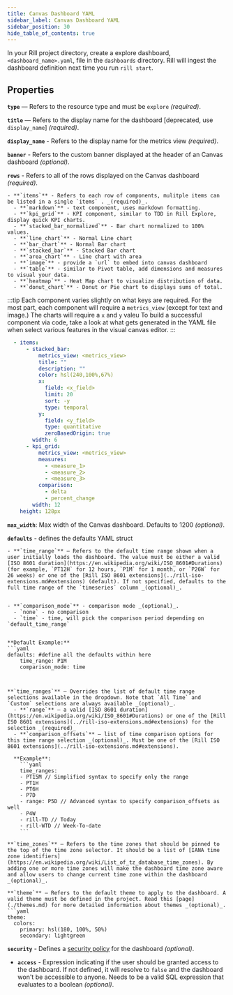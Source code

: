 ```yaml
---
title: Canvas Dashboard YAML
sidebar_label: Canvas Dashboard YAML
sidebar_position: 30
hide_table_of_contents: true
---
```


In your Rill project directory, create a explore dashboard, `<dashboard_name>.yaml`, file in the `dashboards` directory. Rill will ingest the dashboard definition next time you run `rill start`.

## Properties

**`type`** — Refers to the resource type and must be `explore` _(required)_. 

**`title`** — Refers to the display name for the dashboard [deprecated, use `display_name`] _(required)_.

**`display_name`** - Refers to the display name for the metrics view _(required)_.

**`banner`** - Refers to the custom banner displayed at the header of an Canvas dashboard  _(optional)_.

**`rows`** - Refers to all of the rows displayed on the Canvas dashboard _(required)_.

    - **`items`** - Refers to each row of components, mulitple items can be listed in a single `items` . _(required)_.
      - **`markdown`** - text component, uses markdown formatting.
      - **`kpi_grid`** - KPI component, similar to TDD in Rill Explore, display quick KPI charts.
      - **`stacked_bar_normalized`** - Bar chart normalized to 100% values.
      - **`line_chart`** - Normal Line chart
      - **`bar_chart`** - Normal Bar chart
      - **`stacked_bar`** - Stacked Bar chart
      - **`area_chart`** - Line chart with area 
      - **`image`** - provide a `url` to embed into canvas dashboard
      - **`table`** - similar to Pivot table, add dimensions and measures to visual your data.
      - **`heatmap`** - Heat Map chart to visualize distribution of data.
      - **`donut_chart`** - Donut or Pie chart to displays sums of total.
  
  :::tip 
        Each component varies slightly on what keys are required. For the most part, each component will require a `metrics_view` (except for text and image.) The charts will require a `x` and `y` valeu To build a successful component via code, take a look at what gets generated in the YAML file when select various features in the visual canvas editor.
  :::

```yaml
  - items:
      - stacked_bar:
          metrics_view: <metrics_view>
          title: ""
          description: ""
          color: hsl(240,100%,67%)
          x:
            field: <x_field>
            limit: 20
            sort: -y
            type: temporal
          y:
            field: <y_field>
            type: quantitative
            zeroBasedOrigin: true
        width: 6
      - kpi_grid:
          metrics_view: <metrics_view>
          measures:
            - <measure_1>
            - <measure_2>
            - <measure_3>
          comparison:
            - delta
            - percent_change
        width: 12
    height: 128px

```

**`max_width`**: Max width of the Canvas dashboard. Defaults to 1200 _(optional)_.

**`defaults`** - defines the defaults YAML struct

    - **`time_range`** — Refers to the default time range shown when a user initially loads the dashboard. The value must be either a valid [ISO 8601 duration](https://en.wikipedia.org/wiki/ISO_8601#Durations) (for example, `PT12H` for 12 hours, `P1M` for 1 month, or `P26W` for 26 weeks) or one of the [Rill ISO 8601 extensions](../rill-iso-extensions.md#extensions) (default). If not specified, defaults to the full time range of the `timeseries` column _(optional)_.


    - **`comparison_mode`** - comparison mode _(optional)_.
      - `none` - no comparison
      - `time` - time, will pick the comparison period depending on `default_time_range`


    **Default Example:**
    ```yaml
    defaults: #define all the defaults within here
        time_range: P1M 
        comparison_mode: time
```


**`time_ranges`** — Overrides the list of default time range selections available in the dropdown. Note that `All Time` and `Custom` selections are always available _(optional)_.
  - **`range`** — a valid [ISO 8601 duration](https://en.wikipedia.org/wiki/ISO_8601#Durations) or one of the [Rill ISO 8601 extensions](../rill-iso-extensions.md#extensions) for the selection _(required)_
  - **`comparison_offsets`** — list of time comparison options for this time range selection _(optional)_. Must be one of the [Rill ISO 8601 extensions](../rill-iso-extensions.md#extensions).
  
  **Example**:
    ```yaml
    time_ranges:
    - PT15M // Simplified syntax to specify only the range
    - PT1H
    - PT6H
    - P7D
    - range: P5D // Advanced syntax to specify comparison_offsets as well
    - P4W
    - rill-TD // Today
    - rill-WTD // Week-To-date
    ```

**`time_zones`** — Refers to the time zones that should be pinned to the top of the time zone selector. It should be a list of [IANA time zone identifiers](https://en.wikipedia.org/wiki/List_of_tz_database_time_zones). By adding one or more time zones will make the dashboard time zone aware and allow users to change current time zone within the dashboard _(optional)_.

**`theme`** — Refers to the default theme to apply to the dashboard. A valid theme must be defined in the project. Read this [page](./themes.md) for more detailed information about themes _(optional)_.
```yaml
theme:
  colors:
    primary: hsl(180, 100%, 50%)
    secondary: lightgreen
```

**`security`** - Defines a [security policy](/build/metrics-view/security) for the dashboard _(optional)_.
  - **`access`** - Expression indicating if the user should be granted access to the dashboard. If not defined, it will resolve to `false` and the dashboard won't be accessible to anyone. Needs to be a valid SQL expression that evaluates to a boolean _(optional)_.
